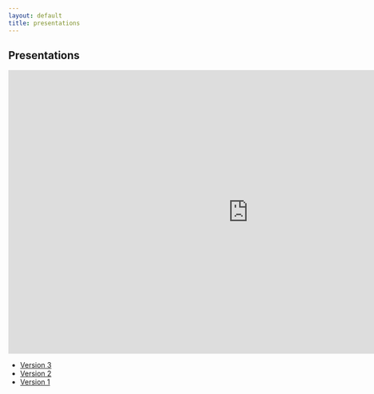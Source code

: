 ```yaml
---
layout: default
title: presentations
---
```


## Presentations

<iframe src="https://docs.google.com/presentation/d/1kLN9k8hSOBLhJgwrEUDNNf_A-dVHyPj2yOFhQjSFtCw/embed?start=false&loop=false&delayms=3000" frameborder="0" width="960" height="569" allowfullscreen="true" mozallowfullscreen="true" webkitallowfullscreen="true"></iframe>

- [Version 3](https://docs.google.com/presentation/d/e/2PACX-1vTfukFZqAqKzVnTcR673xlTxSDcRwkolWOXThSkU-oeq0dja9Dns_WpgjJPEp83cSou4S8U32w88s9S/embed?start=false&loop=false&delayms=3000)
- [Version 2](https://docs.google.com/presentation/d/e/2PACX-1vR1dPlYbhBLd7MNK0Syzx6cvporaqJmX8MhGRGcSCGdW5fqJyMB-sAE_-4uF2wVtS0guIR4nCPAYCFB/embed?start=false&loop=false&delayms=3000)
- [Version 1](https://docs.google.com/presentation/d/1HD9zAsdqoQakc39Ctq5apIcNKSXslI5hHD6PoS9gqJg/edit?usp=sharing)
